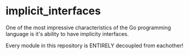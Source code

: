 # implicit_interfaces

One of the most impressive characteristics of the Go programming language is it's ability to have implicity interfaces.

Every module in this repository is ENTIRELY decoupled from eachother!
